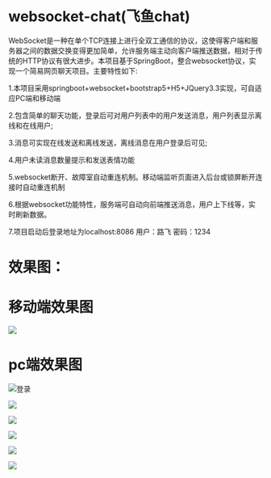 # websocket-chat(飞鱼chat)
  WebSocket是一种在单个TCP连接上进行全双工通信的协议，这使得客户端和服务器之间的数据交换变得更加简单，允许服务端主动向客户端推送数据，相对于传统的HTTP协议有很大进步。本项目基于SpringBoot，整合websocket协议，实现一个简易网页聊天项目。主要特性如下:
  
  1.本项目采用springboot+websocket+bootstrap5+H5+JQuery3.3实现，可自适应PC端和移动端
  
  2.包含简单的聊天功能，登录后可对用户列表中的用户发送消息，用户列表显示离线和在线用户;
  
  3.消息可实现在线发送和离线发送，离线消息在用户登录后可见;
  
  4.用户未读消息数量提示和发送表情功能

  5.websocket断开、故障室自动重连机制。移动端监听页面进入后台或锁屏断开连接时自动重连机制
  
  6.根据websocket功能特性，服务端可自动向前端推送消息，用户上下线等，实时刷新数据。
  
  7.项目启动后登录地址为localhost:8086 用户：路飞 密码：1234
  
  # 效果图：
  
  # 移动端效果图
  
![](https://bucket-typora-kw.oss-cn-beijing.aliyuncs.com/typora-image/7.jpg)

 # pc端效果图
 
![登录](https://bucket-typora-kw.oss-cn-beijing.aliyuncs.com/typora-image/1.jpg)

![](https://bucket-typora-kw.oss-cn-beijing.aliyuncs.com/typora-image/2.jpg)
   
![](https://bucket-typora-kw.oss-cn-beijing.aliyuncs.com/typora-image/3.jpg)

![](https://bucket-typora-kw.oss-cn-beijing.aliyuncs.com/typora-image/4.jpg)

![](https://bucket-typora-kw.oss-cn-beijing.aliyuncs.com/typora-image/5.jpg)

![](https://bucket-typora-kw.oss-cn-beijing.aliyuncs.com/typora-image/6.jpg)

